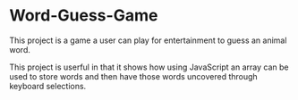 # Word-Guess-Game

This project is a game a user can play for entertainment to guess an animal word.

This project is userful in that it shows how using JavaScript an array can be used to store words and then have those words uncovered through keyboard selections.


